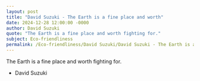 ```yaml
---
layout: post
title: "David Suzuki - The Earth is a fine place and worth"
date: 2024-12-28 12:00:00 -0000
author: David Suzuki
quote: "The Earth is a fine place and worth fighting for."
subject: Eco-friendliness
permalink: /Eco-friendliness/David Suzuki/David Suzuki - The Earth is a fine place and worth
---
```


The Earth is a fine place and worth fighting for.

- David Suzuki
